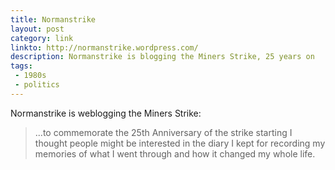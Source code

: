 ```yaml
---
title: Normanstrike
layout: post
category: link
linkto: http://normanstrike.wordpress.com/
description: Normanstrike is blogging the Miners Strike, 25 years on
tags:
 - 1980s
 - politics
---
```

Normanstrike is weblogging the Miners Strike:
> ...to commemorate the 25th Anniversary of the strike starting I thought people might be interested in the diary I kept for recording my memories of what I went through and how it changed my whole life.
